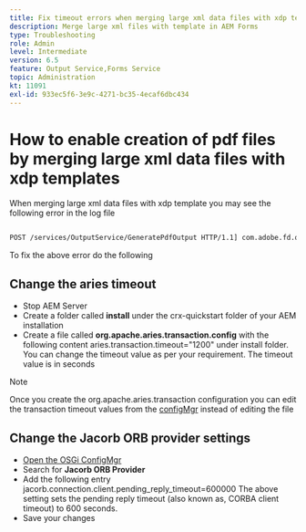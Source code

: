 ```yaml
---
title: Fix timeout errors when merging large xml data files with xdp template
description: Merge large xml files with template in AEM Forms
type: Troubleshooting
role: Admin
level: Intermediate
version: 6.5
feature: Output Service,Forms Service
topic: Administration
kt: 11091
exl-id: 933ec5f6-3e9c-4271-bc35-4ecaf6dbc434
---
```

# How to enable creation of pdf files by merging large xml data files with xdp templates

When merging large xml data files with xdp template you may see the following error in the log file

``` txt

POST /services/OutputService/GeneratePdfOutput HTTP/1.1] com.adobe.fd.output.internal.exception.OutputServiceException AEM_OUT_001_003:Unexpected Exception: client timeout reached org.omg.CORBA.TIMEOUT: client timeout reached
```

To fix the above error do the following

## Change the aries timeout

* Stop AEM Server
* Create a folder called **install** under the crx-quickstart folder of your AEM installation
* Create a file called **org.apache.aries.transaction.config** with the following content
aries.transaction.timeout="1200"
 under install folder. You can change the timeout value as per your requirement. The timeout value is in seconds

 >[!NOTE]
 > Once you create the org.apache.aries.transaction configuration you can edit the transaction timeout values from the [configMgr](http://localhost:4502/system/console/configMgr) instead of editing the file


## Change the Jacorb ORB provider settings

* [Open the OSGi ConfigMgr](http://localhost:4502/system/console/configMgr)
* Search for **Jacorb ORB Provider**
* Add the following entry 
jacorb.connection.client.pending_reply_timeout=600000
The above setting sets the pending reply timeout (also known as, CORBA client timeout) to 600 seconds.
* Save your changes
